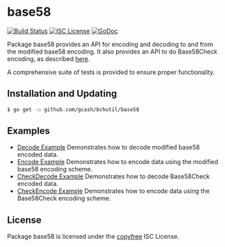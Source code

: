base58
==========

[![Build Status](https://github.com/gcash/bchutil/actions/workflows/main.yml/badge.svg?branch=master)](https://github.com/gcash/bchutil/actions/workflows/main.yml)
[![ISC License](http://img.shields.io/badge/license-ISC-blue.svg)](http://copyfree.org)
[![GoDoc](https://img.shields.io/badge/godoc-reference-blue.svg)](http://godoc.org/github.com/gcash/bchutil/base58)

Package base58 provides an API for encoding and decoding to and from the
modified base58 encoding.  It also provides an API to do Base58Check encoding,
as described [here](https://en.bitcoin.it/wiki/Base58Check_encoding).

A comprehensive suite of tests is provided to ensure proper functionality.

## Installation and Updating

```bash
$ go get -u github.com/gcash/bchutil/base58
```

## Examples

* [Decode Example](http://godoc.org/github.com/gcash/bchutil/base58#example-Decode)
  Demonstrates how to decode modified base58 encoded data.
* [Encode Example](http://godoc.org/github.com/gcash/bchutil/base58#example-Encode)
  Demonstrates how to encode data using the modified base58 encoding scheme.
* [CheckDecode Example](http://godoc.org/github.com/gcash/bchutil/base58#example-CheckDecode)
  Demonstrates how to decode Base58Check encoded data.
* [CheckEncode Example](http://godoc.org/github.com/gcash/bchutil/base58#example-CheckEncode)
  Demonstrates how to encode data using the Base58Check encoding scheme.

## License

Package base58 is licensed under the [copyfree](http://copyfree.org) ISC
License.
